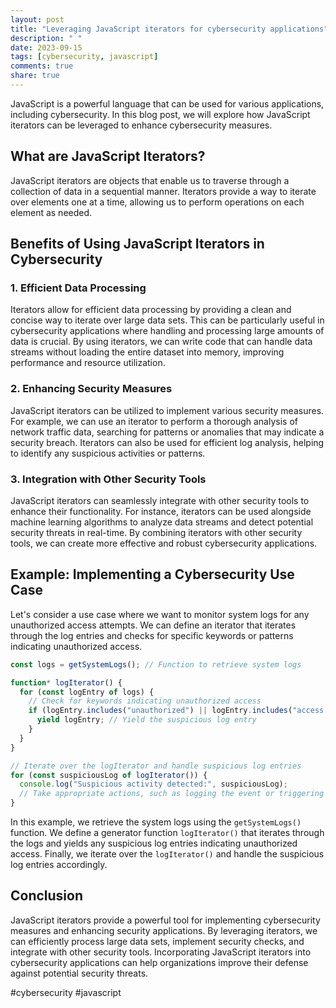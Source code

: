 ```yaml
---
layout: post
title: "Leveraging JavaScript iterators for cybersecurity applications"
description: " "
date: 2023-09-15
tags: [cybersecurity, javascript]
comments: true
share: true
---
```


JavaScript is a powerful language that can be used for various applications, including cybersecurity. In this blog post, we will explore how JavaScript iterators can be leveraged to enhance cybersecurity measures. 

## What are JavaScript Iterators?

JavaScript iterators are objects that enable us to traverse through a collection of data in a sequential manner. Iterators provide a way to iterate over elements one at a time, allowing us to perform operations on each element as needed. 

## Benefits of Using JavaScript Iterators in Cybersecurity

### 1. Efficient Data Processing

Iterators allow for efficient data processing by providing a clean and concise way to iterate over large data sets. This can be particularly useful in cybersecurity applications where handling and processing large amounts of data is crucial. By using iterators, we can write code that can handle data streams without loading the entire dataset into memory, improving performance and resource utilization.

### 2. Enhancing Security Measures

JavaScript iterators can be utilized to implement various security measures. For example, we can use an iterator to perform a thorough analysis of network traffic data, searching for patterns or anomalies that may indicate a security breach. Iterators can also be used for efficient log analysis, helping to identify any suspicious activities or patterns.

### 3. Integration with Other Security Tools

JavaScript iterators can seamlessly integrate with other security tools to enhance their functionality. For instance, iterators can be used alongside machine learning algorithms to analyze data streams and detect potential security threats in real-time. By combining iterators with other security tools, we can create more effective and robust cybersecurity applications.

## Example: Implementing a Cybersecurity Use Case

Let's consider a use case where we want to monitor system logs for any unauthorized access attempts. We can define an iterator that iterates through the log entries and checks for specific keywords or patterns indicating unauthorized access.

```javascript
const logs = getSystemLogs(); // Function to retrieve system logs

function* logIterator() {
  for (const logEntry of logs) {
    // Check for keywords indicating unauthorized access
    if (logEntry.includes("unauthorized") || logEntry.includes("access denied")) {
      yield logEntry; // Yield the suspicious log entry
    }
  }
}

// Iterate over the logIterator and handle suspicious log entries
for (const suspiciousLog of logIterator()) {
  console.log("Suspicious activity detected:", suspiciousLog);
  // Take appropriate actions, such as logging the event or triggering an alert
}
```

In this example, we retrieve the system logs using the `getSystemLogs()` function. We define a generator function `logIterator()` that iterates through the logs and yields any suspicious log entries indicating unauthorized access. Finally, we iterate over the `logIterator()` and handle the suspicious log entries accordingly.

## Conclusion

JavaScript iterators provide a powerful tool for implementing cybersecurity measures and enhancing security applications. By leveraging iterators, we can efficiently process large data sets, implement security checks, and integrate with other security tools. Incorporating JavaScript iterators into cybersecurity applications can help organizations improve their defense against potential security threats.

#cybersecurity #javascript